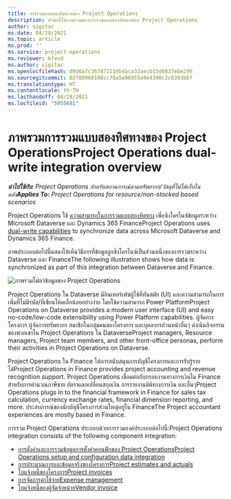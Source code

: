 ```yaml
---
title: การรวมแบบสองทิศทางของ Project Operations
description: หัวข้อนี้ให้ภาพรวมของการรวมแบบสองทิศทางของ Project Operations
author: sigitac
ms.date: 04/28/2021
ms.topic: article
ms.prod: ''
ms.service: project-operations
ms.reviewer: kfend
ms.author: sigitac
ms.openlocfilehash: d9d6a7c367872219b4aca32aecb15d6837ebe296
ms.sourcegitcommit: 02f00960198cc78a5e96955a9e4390c2c6393bbf
ms.translationtype: HT
ms.contentlocale: th-TH
ms.lasthandoff: 04/28/2021
ms.locfileid: "5955681"
---
```

# <a name="project-operations-dual-write-integration-overview"></a><span data-ttu-id="14dee-103">ภาพรวมการรวมแบบสองทิศทางของ Project Operations</span><span class="sxs-lookup"><span data-stu-id="14dee-103">Project Operations dual-write integration overview</span></span>

<span data-ttu-id="14dee-104">_**นำไปใช้กับ:** Project Operations สำหรับสถานการณ์ตามทรัพยากร/วัสดุที่ไม่ได้เก็บในคลัง_</span><span class="sxs-lookup"><span data-stu-id="14dee-104">_**Applies To:** Project Operations for resource/non-stocked based scenarios_</span></span>

<span data-ttu-id="14dee-105">Project Operations ใช้ [ความสามารถในการรวมแบบสองทิศทาง](/dynamics365/fin-ops-core/dev-itpro/data-entities/dual-write/dual-write-home-page) เพื่อซิงโครไนซ์ข้อมูลระหว่าง Microsoft Dataverse และ Dynamics 365 Finance</span><span class="sxs-lookup"><span data-stu-id="14dee-105">Project Operations uses [dual-write capabilities](/dynamics365/fin-ops-core/dev-itpro/data-entities/dual-write/dual-write-home-page) to synchronize data across Microsoft Dataverse and Dynamics 365 Finance.</span></span>

<span data-ttu-id="14dee-106">ภาพประกอบต่อไปนี้แสดงให้เห็นวิธีการที่ข้อมูลถูกซิงโครไนซ์เป็นส่วนหนึ่งของการรวมระหว่าง Dataverse และ Finance</span><span class="sxs-lookup"><span data-stu-id="14dee-106">The following illustration shows how data is synchronized as part of this integration between Dataverse and Finance.</span></span>

![ภาพรวมโฟลว์ข้อมูลของ Project Operations](./media/ProjectOperationsFlows.jpg)

<span data-ttu-id="14dee-108">Project Operations ใน Dataverse มีอินเทอร์เฟซผู้ใช้ที่ทันสมัย (UI) และความสามารถในการเพิ่มที่ไม่มีรหัส/ที่เขียนโค้ดเล็กน้อยอย่างง่าย โดยใช้ความสามารถ Power Platform</span><span class="sxs-lookup"><span data-stu-id="14dee-108">Project Operations on Dataverse provides a modern user interface (UI) and easy no-code/low-code extensibility using Power Platform capabilities.</span></span> <span data-ttu-id="14dee-109">ผู้จัดการโครงการ ผู้จัดการทรัพยากร สมาชิกในกลุ่มคนของโครงการ และบุคลากรส่วนหน้าอื่นๆ ดำเนินกิจกรรมของพวกเขาใน Project Operations ใน Dataverse</span><span class="sxs-lookup"><span data-stu-id="14dee-109">Project managers, Resource managers, Project team members, and other front-office personas, perform their activities in Project Operations on Dataverse.</span></span>

<span data-ttu-id="14dee-110">Project Operations ใน Finance ให้การสนับสนุนการบัญชีโครงการและการรับรู้รายได้</span><span class="sxs-lookup"><span data-stu-id="14dee-110">Project Operations in Finance provides project accounting and revenue recognition support.</span></span> <span data-ttu-id="14dee-111">Project Operations เชื่อมต่อกับกรอบงานทางการเงินใน Finance สำหรับการคำนวณภาษีขาย อัตราแลกเปลี่ยนสกุลเงิน การรายงานมิติทางการเงิน และอื่นๆ</span><span class="sxs-lookup"><span data-stu-id="14dee-111">Project Operations plugs in to the financial framework in Finance for sales tax calculation, currency exchange rates, financial dimension reporting, and more.</span></span> <span data-ttu-id="14dee-112">ประสบการณ์ของนักบัญชีโครงการส่วนใหญ่อยู่ใน Finance</span><span class="sxs-lookup"><span data-stu-id="14dee-112">The Project accountant experiences are mostly based in Finance.</span></span>

<span data-ttu-id="14dee-113">การรวม Project Operations ประกอบด้วยการรวมองค์ประกอบต่อไปนี้:</span><span class="sxs-lookup"><span data-stu-id="14dee-113">Project Operations integration consists of the following component integration:</span></span>


- [<span data-ttu-id="14dee-114">การตั้งค่าและการรวมข้อมูลการตั้งค่าคอนฟิกของ Project Operations</span><span class="sxs-lookup"><span data-stu-id="14dee-114">Project Operations setup and configuration data integration</span></span>](resource-dual-write-setup-integration.md) 
- [<span data-ttu-id="14dee-115">การประมาณการและข้อมูลจริงของโครงการ</span><span class="sxs-lookup"><span data-stu-id="14dee-115">Project estimates and actuals</span></span>](resource-dual-write-estimates-actuals.md)
- [<span data-ttu-id="14dee-116">ใบแจ้งหนี้ของโครงการ</span><span class="sxs-lookup"><span data-stu-id="14dee-116">Project invoices</span></span>](resource-dual-write-project-invoice.md)
- [<span data-ttu-id="14dee-117">การจัดการค่าใช้จ่าย</span><span class="sxs-lookup"><span data-stu-id="14dee-117">Expense management</span></span>](resource-dual-write-expense.md)
- [<span data-ttu-id="14dee-118">ใบแจ้งหนี้ของผู้จัดจำหน่าย</span><span class="sxs-lookup"><span data-stu-id="14dee-118">Vendor invoice</span></span>](resource-dual-write-vendor-invoice.md)
